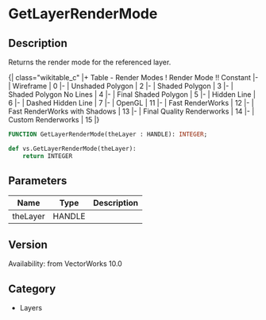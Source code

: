 # GetLayerRenderMode

## Description
Returns the render mode for the referenced layer.

{| class="wikitable_c"
|+ Table - Render Modes
! Render Mode !! Constant
|-
| Wireframe
| 0
|-
| Unshaded Polygon
| 2
|-
| Shaded Polygon
| 3
|-
| Shaded Polygon No Lines
| 4
|-
| Final Shaded Polygon
| 5
|-
| Hidden Line
| 6
|-
| Dashed Hidden Line
| 7
|-
| OpenGL
| 11
|-
| Fast RenderWorks
| 12
|-
| Fast RenderWorks with Shadows
| 13
|-
| Final Quality Renderworks
| 14
|-
| Custom Renderworks
| 15
|}

```pascal
FUNCTION GetLayerRenderMode(theLayer : HANDLE): INTEGER;
```

```python
def vs.GetLayerRenderMode(theLayer):
    return INTEGER
```

## Parameters
|Name|Type|Description|
|---|---|---|
|theLayer|HANDLE|   |

## Version
Availability: from VectorWorks 10.0

## Category
* Layers

